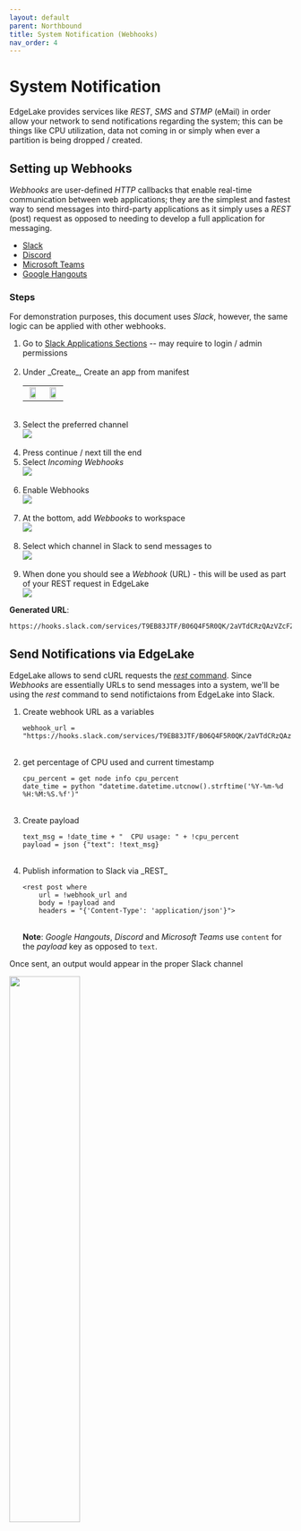 ```yaml
---
layout: default
parent: Northbound
title: System Notification (Webhooks)
nav_order: 4
---
```

# System Notification 

EdgeLake provides services like _REST_, _SMS_ and _STMP_ (eMail) in order allow your network to send notifications regarding 
the system; this can be things like CPU utilization, data not coming in or simply when ever a partition is being dropped 
/ created.


## Setting up Webhooks

_Webhooks_ are user-defined _HTTP_ callbacks that enable real-time communication between web applications; they are the
simplest and fastest way to send messages into third-party applications as it simply uses a _REST_ (post) request as 
opposed to needing to develop a full application for messaging.

* [Slack](https://api.slack.com/messaging/webhooks)
* [Discord](https://docs.gitlab.com/ee/user/project/integrations/discord_notifications.html#create-webhook)
* [Microsoft Teams](https://learn.microsoft.com/en-us/microsoftteams/platform/webhooks-and-connectors/how-to/add-incoming-webhook?tabs=newteams%2Cdotnet)
* [Google Hangouts](https://developers.google.com/workspace/chat/quickstart/webhooks)


### Steps
For demonstration purposes, this document uses _Slack_, however, the same logic can be applied with other webhooks.   

<ol start="1">
    <li>Go to <a href="https://api.slack.com/apps/" target="_blank">Slack Applications Sections</a> -- may require to login 
        / admin permissions
    </li>
    <br/>
    <li>Under _Create_, Create an app from manifest
        <table>
            <tr>
                <td align="center"><img src="../../../imgs/notification_slack_your_app.png" height="75%" width="75%" /></td>
                <td align="center"><img src="../../../imgs/notification_slack_manifest.png" height="75%" width="75%" /></td>
            </tr>
        </table>
    </li>
    <br/>
    <li>Select the preferred channel
        <div class="image-frame"><img src="../../../imgs/notification_slack_workspace.png" /></div>
    </li>
    <br/>
    <li>Press continue / next till the end</li>
    <li>Select <i>Incoming Webhooks</i>
        <div class="image-frame"><img src="../../../imgs/notification_slack_webhook.png" /></div>
    </li>
    <br/>
    <li>Enable Webhooks
        <div class="image-frame"><img src="../../../imgs/notification_slack_enable_webhooks.png" /></div>
    </li>
    <br/>
    <li>At the bottom, add <i>Webbooks</i> to workspace
        <div class="image-frame"><img src="../../../imgs/notification_slack_create_webhook.png" /></div>
    </li>
    <br/>
    <li>Select which channel in Slack to send messages to
        <div class="image-frame"><img src="../../../imgs/notification_slack_select_channel.png" /></div>
    </li>
    <br/>
    <li>When done you should see a <i>Webhook</i> (URL) - this will be used as part of your REST request in EdgeLake
        <div class="image-frame"><img src="../../../imgs/notification_slack_webhook_generated.png" /></div>
    </li>
</ol>

**Generated URL**: 
<pre class="code-frame"><code class="language-shell">https://hooks.slack.com/services/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</code></pre>


## Send Notifications via EdgeLake

EdgeLake allows to send cURL requests the [_rest_ command](../anylog%20commands.md#rest-command). Since _Webhooks_ are 
essentially URLs to send messages into a system, we'll be using the _rest_ command to send notifictaions from EdgeLake into
Slack.

<ol start="1">
    <li>Create webhook URL as a variables
        <pre class="code-frame"><code class="language-anylog">webhook_url = "https://hooks.slack.com/services/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"</code></pre>
    </li>
    <br/>
    <li>get percentage of CPU used and current timestamp
        <pre class="code-frame"><code class="language-anylog">cpu_percent = get node info cpu_percent
date_time = python "datetime.datetime.utcnow().strftime('%Y-%m-%d %H:%M:%S.%f')"</code></pre>
    </li>
    <br/>
    <li>Create payload
        <pre class="code-frame"><code class="language-anylog">text_msg = !date_time + "  CPU usage: " + !cpu_percent 
payload = json {"text": !text_msg}</code></pre>
    </li>
    <br/>
    <li>Publish information to Slack via _REST_
        <pre class="code-frame"><code class="language-anylog">&lt;rest post where 
    url = !webhook_url and 
    body = !payload and 
    headers = "{'Content-Type': 'application/json'}"&gt;</code></pre>
    <br/>
    <b>Note</b>: <i>Google Hangouts</i>, <i>Discord</i> and <i>Microsoft Teams</i> use <code>content</code> for the <i>payload</i> key as opposed to <code>text</code>.
    </li>
</ol>


Once sent, an output would appear in the proper Slack channel
<div class="image-frame"><img src="../../../imgs/notification_slack_messsage.png"  height="50%" width="50%" /></div>


